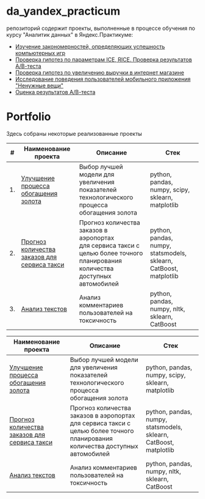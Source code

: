 # da_yandex_practicum
репозиторий содержит проекты, выполненные в процессе обучения по курсу "Аналитик данных" в Яндекс.Практикуме:
- [Изучение закономерностей, определяющих успешность компьютерных игр](05_video_games)
- [Проверка гипотез по параметрам ICE, RICE. Проверка результатов А/В-теста](09_ice_rice_new_fonts_ab_test)
- [Проверка гипотез по увеличению выручки в интернет магазине](10_mobile_app_ab_test)
- [Исследование поведения пользователей мобильного приложения "Ненужные вещи"](13_app_flea_market)
- [Оценка результатов А/В-теста](14_recommender_system_ab_test)


# Portfolio

Здесь собраны некоторые реализованные проекты

| #    | Наименование проекта                | Описание                                                     | Стек                                                         |
| ---- | ------------------------------------------------------------ | ------------------------------------------------------------ | ------------------------------------------------------------ |
| 1.   | [Улучшение процесса обогащения золота](https://github.com/aq2003/Portfolio/tree/main/Gold%20Recovery) | Выбор лучшей модели для увеличения <br/>показателей технологического процесса <br/>обогащения золота | python, pandas, numpy, scipy, sklearn, matplotlib       |
| 2.   | [Прогноз количества заказов для сервиса такси](https://github.com/aq2003/Portfolio/tree/main/Taxi%20Service) | Прогноз количества заказов в аэропортах <br/>для сервиса такси с целью более точного планирования количества доступных <br/>автомобилей | python, pandas, numpy, statsmodels, sklearn, CatBoost, matplotlib |
| 3.   | [Анализ текстов](https://github.com/aq2003/Portfolio/tree/main/Analyzing%20Texts) | Анализ комментариев пользователей на токсичность             | python, pandas, numpy, nltk, sklearn, CatBoost |



| Наименование проекта                | Описание                                                     | Стек                                                         |
| ------------------------------------------------------------ | ------------------------------------------------------------ | ------------------------------------------------------------ |
| [Улучшение процесса обогащения золота](https://github.com/aq2003/Portfolio/tree/main/Gold%20Recovery) | Выбор лучшей модели для увеличения <br/>показателей технологического процесса <br/>обогащения золота | python, pandas, numpy, scipy, sklearn, matplotlib       |
| [Прогноз количества заказов для сервиса такси](https://github.com/aq2003/Portfolio/tree/main/Taxi%20Service) | Прогноз количества заказов в аэропортах <br/>для сервиса такси с целью более точного планирования количества доступных <br/>автомобилей | python, pandas, numpy, statsmodels, sklearn, CatBoost, matplotlib |
| [Анализ текстов](https://github.com/aq2003/Portfolio/tree/main/Analyzing%20Texts) | Анализ комментариев пользователей на токсичность             | python, pandas, numpy, nltk, sklearn, CatBoost |